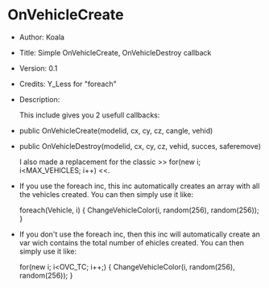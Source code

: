 OnVehicleCreate
===============

*	Author:		Koala
*	Title:		Simple OnVehicleCreate, OnVehicleDestroy callback
*	Version:	0.1
*	Credits: Y_Less for "foreach"
*	Description:

	This include gives you 2 usefull callbacks:
*	public OnVehicleCreate(modelid, cx, cy, cz, cangle, vehid)
*	public OnVehicleDestroy(modelid, cx, cy, cz, vehid, succes, saferemove)

	I also made a replacement for the classic >> for(new i; i<MAX_VEHICLES; i++) <<.
	
*	If you use the foreach inc, this inc automatically creates an array with all the vehicles created.
	You can then simply use it like:

	foreach(Vehicle, i)
	{
	ChangeVehicleColor(i, random(256), random(256));
	}

*	If you don't use the foreach inc, then this inc will automatically create an var wich contains the total number of ehicles created.
	You can then simply use it like:

	for(new i; i<OVC_TC; i++;)
	{
	ChangeVehicleColor(i, random(256), random(256));
	}

